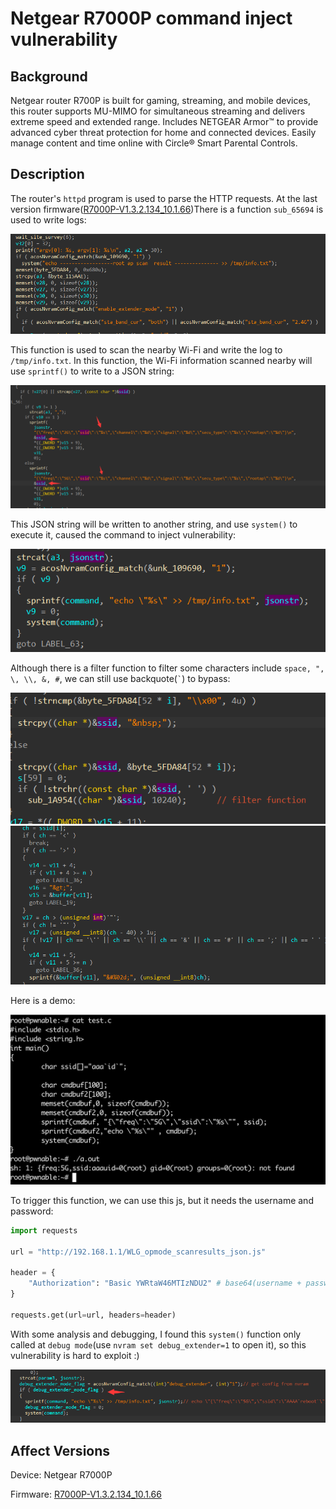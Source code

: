 # Netgear R7000P command inject vulnerability

## Background

Netgear router R700P is built for gaming, streaming, and mobile devices, this router supports MU-MIMO for simultaneous streaming and delivers extreme speed and extended range. Includes NETGEAR Armor™ to provide advanced cyber threat protection for home and connected devices. Easily manage content and time online with Circle® Smart Parental Controls.

## Description

The router's `httpd` program is used to parse the HTTP requests. At the last version firmware([R7000P-V1.3.2.134_10.1.66](https://www.downloads.netgear.com/files/GDC/R7000P/R7000P-V1.3.2.134_10.1.66.zip))There is a function `sub_65694` is used to write logs:

![](./images//2021-05-21-15-01-39.png)

This function is used to scan the nearby Wi-Fi and write the log to `/tmp/info.txt`. In this function, the Wi-Fi information scanned nearby will use `sprintf()` to write to a JSON string:

![](./images//2021-05-21-15-03-08.png)

This JSON string will be written to another string, and use `system()` to execute it, caused the command to inject vulnerability:

![](./images//2021-05-21-15-04-26.png)

Although there is a filter function to filter some characters include `space, ", \, \\, &, #`, we can still use backquote(``` ` ```) to bypass:

![](./images//2021-05-21-15-07-09.png)
![](./images//2021-05-21-15-07-43.png)

Here is a demo:

![](./images//2021-05-21-15-10-21.png)

To trigger this function, we can use this js, but it needs the username and password:

```py
import requests

url = "http://192.168.1.1/WLG_opmode_scanresults_json.js"

header = {
    "Authorization": "Basic YWRtaW46MTIzNDU2" # base64(username + password)
}

requests.get(url=url, headers=header)
```

With some analysis and debugging, I found this `system()` function only called at `debug mode`(use `nvram set debug_extender=1` to open it), so this vulnerability is hard to exploit :)

![](./images//2021-5-21-15-01-40.png)



## Affect Versions

Device: Netgear R7000P

Firmware: [R7000P-V1.3.2.134_10.1.66](https://www.downloads.netgear.com/files/GDC/R7000P/R7000P-V1.3.2.134_10.1.66.zip)
